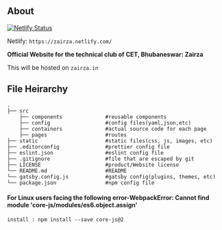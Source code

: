 ## About

[![Netlify Status](https://api.netlify.com/api/v1/badges/7e3456d2-905d-4146-a3cd-1fef5395407e/deploy-status)](https://app.netlify.com/sites/zairza/deploys)

Netlify: `https://zairza.netlify.com/`

**Official Website for the technical club of CET, Bhubaneswar: Zairza**

This will be hosted on `zairza.in`


## File Heirarchy

```
.
├── src     
    ├── components              #reusable components
    ├── config                  #config files(yaml,json,etc)
    ├── containers              #actual source code for each page
    ├── pages                   #routes
├── static                      #static files(css, js, images, etc)                    
├── .editorconfig               #prettier config file                     
├── eslint.json                 #eslint config file                  
├── .gitignore                  #file that are escaped by git                   
├── LICENSE                     #product/Website license
└── README.md                   #README
└── gatsby.config.js            #gatsby config(plugins, themes, etc)
└── package.json                #npm config file
```
#### For Linux users facing the following error-WebpackError: Cannot find module 'core-js/modules/es6.object.assign' 

`install : npm install --save core-js@2`
